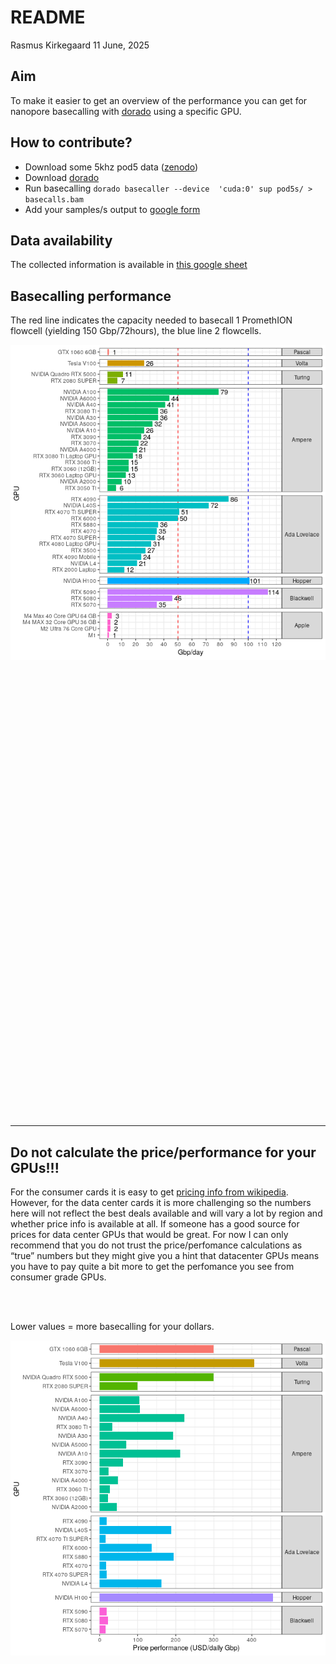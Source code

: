 README
================
Rasmus Kirkegaard
11 June, 2025

## Aim

To make it easier to get an overview of the performance you can get for
nanopore basecalling with
[dorado](https://github.com/nanoporetech/dorado) using a specific GPU.

## How to contribute?

- Download some 5khz pod5 data
  ([zenodo](https://zenodo.org/records/15180194))
- Download [dorado](https://github.com/nanoporetech/dorado)
- Run basecalling
  `dorado basecaller --device  'cuda:0' sup pod5s/ > basecalls.bam`
- Add your samples/s output to [google
  form](https://forms.gle/Qw1wiL662YrbHPxk6)

## Data availability

The collected information is available in [this google
sheet](https://docs.google.com/spreadsheets/d/1p_oqalXtyMomcoeh0CE-crBgxsGifBYMvTR7hHBqmEw/edit?usp=sharing)

## Basecalling performance

The red line indicates the capacity needed to basecall 1 PromethION
flowcell (yielding 150 Gbp/72hours), the blue line 2 flowcells.

![](README_files/figure-gfm/unnamed-chunk-2-1.png)<!-- -->

<br> <br> <br> <br> <br> <br> <br> <br> <br> <br> <br> <br> <br> <br>
<br> <br> <br> <br> <br> <br> <br> <br> <br> <br> <br> <br> <br> <br>
<br> <br> <br> <br> <br> <br> <br> <br> <br> <br> <br> <br> <br> <br>

------------------------------------------------------------------------

## Do not calculate the price/performance for your GPUs!!!

For the consumer cards it is easy to get [pricing info from
wikipedia](https://en.wikipedia.org/wiki/List_of_Nvidia_graphics_processing_units).
However, for the data center cards it is more challenging so the numbers
here will not reflect the best deals available and will vary a lot by
region and whether price info is available at all. If someone has a good
source for prices for data center GPUs that would be great. For now I
can only recommend that you do not trust the price/perfomance
calculations as “true” numbers but they might give you a hint that
datacenter GPUs means you have to pay quite a bit more to get the
perfomance you see from consumer grade GPUs.

<br> <br>

Lower values = more basecalling for your dollars.

![](README_files/figure-gfm/unnamed-chunk-3-1.png)<!-- -->
